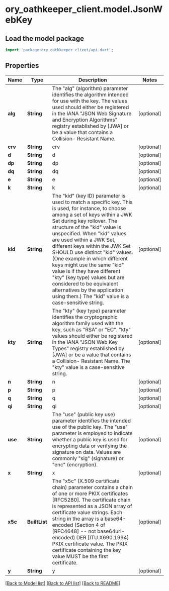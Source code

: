 # ory_oathkeeper_client.model.JsonWebKey

## Load the model package
```dart
import 'package:ory_oathkeeper_client/api.dart';
```

## Properties
Name | Type | Description | Notes
------------ | ------------- | ------------- | -------------
**alg** | **String** | The \"alg\" (algorithm) parameter identifies the algorithm intended for use with the key.  The values used should either be registered in the IANA \"JSON Web Signature and Encryption Algorithms\" registry established by [JWA] or be a value that contains a Collision- Resistant Name. | [optional] 
**crv** | **String** | crv | [optional] 
**d** | **String** | d | [optional] 
**dp** | **String** | dp | [optional] 
**dq** | **String** | dq | [optional] 
**e** | **String** | e | [optional] 
**k** | **String** | k | [optional] 
**kid** | **String** | The \"kid\" (key ID) parameter is used to match a specific key.  This is used, for instance, to choose among a set of keys within a JWK Set during key rollover.  The structure of the \"kid\" value is unspecified.  When \"kid\" values are used within a JWK Set, different keys within the JWK Set SHOULD use distinct \"kid\" values.  (One example in which different keys might use the same \"kid\" value is if they have different \"kty\" (key type) values but are considered to be equivalent alternatives by the application using them.)  The \"kid\" value is a case-sensitive string. | [optional] 
**kty** | **String** | The \"kty\" (key type) parameter identifies the cryptographic algorithm family used with the key, such as \"RSA\" or \"EC\". \"kty\" values should either be registered in the IANA \"JSON Web Key Types\" registry established by [JWA] or be a value that contains a Collision- Resistant Name.  The \"kty\" value is a case-sensitive string. | [optional] 
**n** | **String** | n | [optional] 
**p** | **String** | p | [optional] 
**q** | **String** | q | [optional] 
**qi** | **String** | qi | [optional] 
**use** | **String** | The \"use\" (public key use) parameter identifies the intended use of the public key. The \"use\" parameter is employed to indicate whether a public key is used for encrypting data or verifying the signature on data. Values are commonly \"sig\" (signature) or \"enc\" (encryption). | [optional] 
**x** | **String** | x | [optional] 
**x5c** | **BuiltList<String>** | The \"x5c\" (X.509 certificate chain) parameter contains a chain of one or more PKIX certificates [RFC5280].  The certificate chain is represented as a JSON array of certificate value strings.  Each string in the array is a base64-encoded (Section 4 of [RFC4648] -- not base64url-encoded) DER [ITU.X690.1994] PKIX certificate value. The PKIX certificate containing the key value MUST be the first certificate. | [optional] 
**y** | **String** | y | [optional] 

[[Back to Model list]](../README.md#documentation-for-models) [[Back to API list]](../README.md#documentation-for-api-endpoints) [[Back to README]](../README.md)


